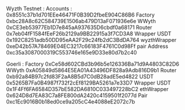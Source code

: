 Wyzth Testnet :
Accounts :  0x8551c37b1d701EEe46471F0B39D2fbeE904C86B6
Factory 0xbc28A8c62C584739E1506ab479D13aF071936e6e
WWyth 0xCE3eb53977Eb1D7e845aA937635D6cbdf0a68171
Router 0x7eb04fF1584fEeF26b2129a9BB22915a3f7CD3A8
Wrapper USDT 0x192C8251adb50DD95eAA2F29c24fb2dC3BdDA764
wyzthWrapper 0xeD42b57A78469E04EC3217c66183F4761C0d98Ff
pair Address 0xc35a3087000319C553746e165e9D33e80d7b2c40


Goerli : 
Factory 0xCe58d602CBd3b96b5e126336Ba71d9A4803C82D6
WWyth 0xA05849d5864E5EA01A43496DF828a9Adb816D9b1
Router 0xb92a84B97c2fd83F2aA8B5d7C0dB28adE5ed4822
USDT 0x5265B7Fa0B4987f732f2cEf8129BA5261a7e33D7
Wrapper USDT 0x1F4Ff6FA6584D357bE582DA6810C033497228bC2
ethWrapper 0x624D8d7EA83C7a8FE800dA2420c4159501f2077d
Pair 0xc1Ec9016B0b18ed0ce9a205cC4e4088eE2072c7b